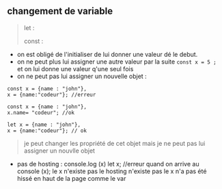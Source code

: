 ## changement de variable  
> let :
> 
> const : 
- on est obligé de l'initialiser de lui donner une valeur dé le debut.  
- on ne peut plus lui assigner une autre valeur par la suite
```const x = 5 ;``` et on lui donne une valeur q'une seul fois  
- on ne peut pas lui assigner un nouvelle objet :  

```
const x = {name : "john"},  
x = {name:"codeur"}; //erreur 

const x = {name : "john"},  
x.name= "codeur"; //ok

let x = {name : "john"},  
x = {name:"codeur"}; // ok
```
> je peut changer les propriété de cet objet mais je ne peut pas lui assigner un nouvlle objet
- pas de hosting :
console.log (x)
let x; //erreur 
quand on arrive au console (x); le x n'existe pas 
le hosting n'existe pas le x n'a pas été hissé en haut de la page comme le var  

